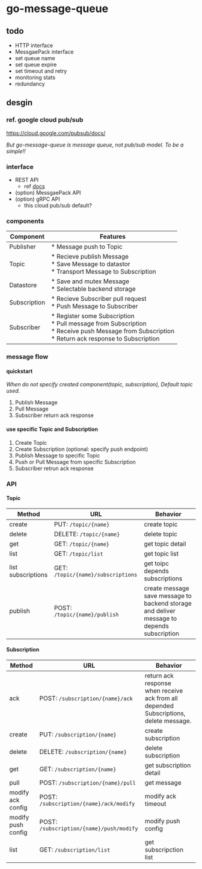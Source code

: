 # go-message-queue

## todo

* HTTP interface
* MessgaePack interface
* set queue name
* set queue expire
* set timeout and retry
* monitoring stats
* redundancy

## desgin

### ref. google cloud pub/sub

https://cloud.google.com/pubsub/docs/

_But go-message-queue is message queue, not pub/sub model. To be a simple!!_

### interface

* REST API
  * ref [docs](https://cloud.google.com/pubsub/docs/reference/rest/)
* (option) MessgaePack API
* (option) gRPC API
  * this cloud pub/sub default?

### components

| Component    | Features                                                                                                                                                  |
| ------       | ------                                                                                                                                                    |
| Publisher    | * Message push to Topic                                                                                                                                   |
| Topic        | * Recieve publish Message<br/> * Save Message to datastor<br/> * Transport Message to Subscription                                                        |
| Datastore    | * Save and mutex Message<br/> * Selectable backend storage                                                                                                |
| Subscription | * Recieve Subscriber pull request<br/> * Push Message to Subscriber                                                                                       |
| Subscriber   | * Register some Subscription<br/>* Pull message from Subscription<br/>* Receive push Message from Subscription<br/> * Return ack response to Subscription |

### message flow

#### quickstart

_When do not specify created component(topic, subscription), Default topic used._

1. Publish Message
2. Pull Message
3. Subscriber return ack response

#### use specific Topic and Subscription

1. Create Topic
2. Create Subscription (optional: specify push endpoint)
3. Publish Message to specific Topic
4. Push or Pull Message from specific Subscription
5. Subscriber retrun ack response

### API

#### Topic

| Method             | URL                                   | Behavior                                                                                       |
| ------             | ------                                | -----                                                                                          |
| create             | PUT:    `/topic/{name}`               | create topic                                                                                   |
| delete             | DELETE: `/topic/{name}`               | delete topic                                                                                   |
| get                | GET:    `/topic/{name}`               | get topic detail                                                                               |
| list               | GET:    `/topic/list`                 | get topic list                                                                                 |
| list subscriptions | GET:    `/topic/{name}/subscriptions` | get toipc depends subscriptions                                                                |
| publish            | POST:   `/topic/{name}/publish`       | create message<br/>save message to backend storage and deliver message to depends subscription |

#### Subscription

| Method             | URL                                        | Behavior                                                                                  |
| ------             | ------                                     | -----                                                                                     |
| ack                | POST:   `/subscription/{name}/ack`         | return ack response<br/>when receive ack from all depended Subscriptions, delete message. |
| create             | PUT:    `/subscription/{name}`             | create subscription                                                                       |
| delete             | DELETE: `/subscription/{name}`             | delete subscription                                                                       |
| get                | GET:    `/subscription/{name}`             | get subscription detail                                                                   |
| pull               | POST:   `/subscription/{name}/pull`        | get message                                                                               |
| modify ack config  | POST:   `/subscription/{name}/ack/modify`  | modify ack timeout                                                                        |
| modify push config | POST:   `/subscription/{name}/push/modify` | modify push config                                                                        |
| list               | GET:    `/subscription/list`               | get subscripction list                                                                    |
